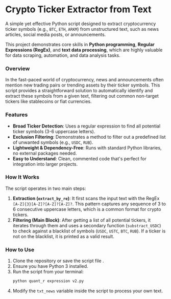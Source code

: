 # Crypto Ticker Extractor from Text

A simple yet effective Python script designed to extract cryptocurrency ticker symbols (e.g., `BTC`, `ETH`, `ARKM`) from unstructured text, such as news articles, social media posts, or announcements.

This project demonstrates core skills in **Python programming**, **Regular Expressions (RegEx)**, and **text data processing**, which are highly valuable for data scraping, automation, and data analysis tasks.

### Overview

In the fast-paced world of cryptocurrency, news and announcements often mention new trading pairs or trending assets by their ticker symbols. This script provides a straightforward solution to automatically identify and extract these symbols from a given text, filtering out common non-target tickers like stablecoins or fiat currencies.

### Features

- **Broad Ticker Detection**: Uses a regular expression to find all potential ticker symbols (3-6 uppercase letters).
- **Exclusion Filtering**: Demonstrates a method to filter out a predefined list of unwanted symbols (e.g., `USDC`, `RUB`).
- **Lightweight & Dependency-Free**: Runs with standard Python libraries, no external packages needed.
- **Easy to Understand**: Clean, commented code that's perfect for integration into larger projects.

### How It Works

The script operates in two main steps:

1.  **Extraction (`extract_by_re`)**: It first scans the input text with the RegEx `[A-Z]{3}[A-Z]?[A-Z]?[A-Z]?`. This pattern captures any sequence of 3 to 6 consecutive uppercase letters, which is a common format for crypto tickers.
2.  **Filtering (Main Block)**: After getting a list of all potential tickers, it iterates through them and uses a secondary function (`substract_USDC`) to check against a blacklist of symbols (`USDC`, `USTC`, `BTC`, `RUB`). If a ticker is not on the blacklist, it is printed as a valid result.

### How to Use

1.  Clone the repository or save the script file .
2.  Ensure you have Python 3 installed.
3.  Run the script from your terminal:
    ```bash
    python quant_r expression v2.py
    ```
4.  Modify the `txt_news` variable inside the script to process your own text.

